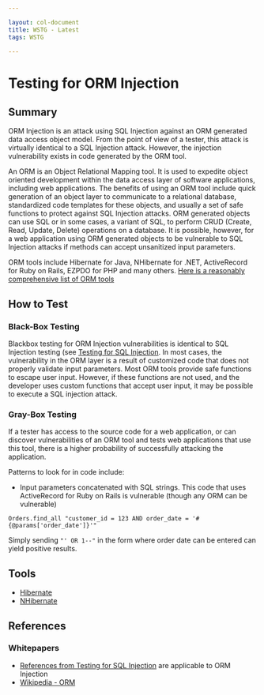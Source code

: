 ```yaml
---

layout: col-document
title: WSTG - Latest
tags: WSTG

---
```

# Testing for ORM Injection

## Summary

ORM Injection is an attack using SQL Injection against an ORM generated data access object model. From the point of view of a tester, this attack is virtually identical to a SQL Injection attack. However, the injection vulnerability exists in code generated by the ORM tool.

An ORM is an Object Relational Mapping tool. It is used to expedite object oriented development within the data access layer of software applications, including web applications. The benefits of using an ORM tool include quick generation of an object layer to communicate to a relational database, standardized code templates for these objects, and usually a set of safe functions to protect against SQL Injection attacks. ORM generated objects can use SQL or in some cases, a variant of SQL, to perform CRUD (Create, Read, Update, Delete) operations on a database. It is possible, however, for a web application using ORM generated objects to be vulnerable to SQL Injection attacks if methods can accept unsanitized input parameters.

ORM tools include Hibernate for Java, NHibernate for .NET, ActiveRecord for Ruby on Rails, EZPDO for PHP and many others. [Here is a reasonably comprehensive list of ORM tools](http://en.wikipedia.org/wiki/List_of_object-relational_mapping_software)

## How to Test

### Black-Box Testing

Blackbox testing for ORM Injection vulnerabilities is identical to SQL Injection testing (see [Testing for SQL Injection](4.8.5_Testing_for_SQL_Injection_WSTG-INPVAL-005.md). In most cases, the vulnerability in the ORM layer is a result of customized code that does not properly validate input parameters. Most ORM tools provide safe functions to escape user input. However, if these functions are not used, and the developer uses custom functions that accept user input, it may be possible to execute a SQL injection attack.

### Gray-Box Testing

If a tester has access to the source code for a web application, or can discover vulnerabilities of an ORM tool and tests web applications that use this tool, there is a higher probability of successfully attacking the application.

Patterns to look for in code include:

- Input parameters concatenated with SQL strings. This code that uses ActiveRecord for Ruby on Rails is vulnerable (though any ORM can be vulnerable)

`Orders.find_all "customer_id = 123 AND order_date = '#{@params['order_date']}'"`

Simply sending `"' OR 1--"` in the form where order date can be entered can yield positive results.

## Tools

- [Hibernate](https://www.hibernate.org)
- [NHibernate](https://nhibernate.info/)

## References

### Whitepapers

- [References from Testing for SQL Injection](4.8.5_Testing_for_SQL_Injection_WSTG-INPVAL-005.md#References) are applicable to ORM Injection
- [Wikipedia - ORM](http://en.wikipedia.org/wiki/Object-relational_mapping)
